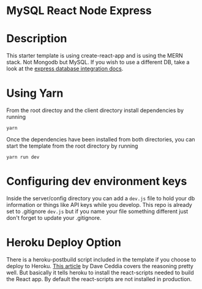 # MySQL React Node Express
# Description

This starter template is using create-react-app and is using the MERN stack. Not Mongodb but MySQL. If you wish to use a different DB, take a look at the [express database integration docs](https://expressjs.com/en/guide/database-integration.html).

# Using Yarn

From the root directoy and the client directory install dependencies by running

`yarn`

Once the dependencies have been installed from both directories, you can start the template from the root directory by running

`yarn run dev`

# Configuring dev environment keys

Inside the server/config directory you can add a `dev.js` file to hold your db information or things like API keys while you develop. This repo is already set to .gitignore `dev.js` but if you name your file something different just don't forget to update your .gitignore. 

# Heroku Deploy Option

There is a heroku-postbuild script included in the template if you choose to deploy to Heroku. [This article](https://daveceddia.com/deploy-react-express-app-heroku/) by Dave Ceddia covers the reasoning pretty well. But basically it tells heroku to install the react-scripts needed to build the React app. By default the react-scripts are not installed in production. 







